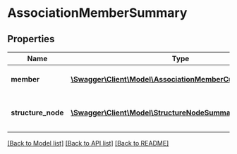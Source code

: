 # AssociationMemberSummary

## Properties
Name | Type | Description | Notes
------------ | ------------- | ------------- | -------------
**member** | [**\Swagger\Client\Model\AssociationMemberCustomerSummary**](AssociationMemberCustomerSummary.md) | Information about the customer | [optional] 
**structure_node** | [**\Swagger\Client\Model\StructureNodeSummary**](StructureNodeSummary.md) | Information about the structure node | [optional] 

[[Back to Model list]](../README.md#documentation-for-models) [[Back to API list]](../README.md#documentation-for-api-endpoints) [[Back to README]](../README.md)


